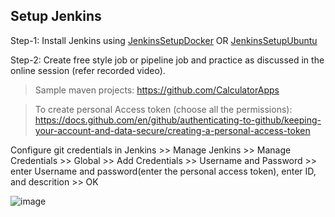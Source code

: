 
## Setup Jenkins

Step-1: Install Jenkins using [JenkinsSetupDocker](https://github.com/DevOpsOnlineTraining-2021/Jenkins/blob/master/JenkinsSetup/JenkinsSetupDocker.md) OR [JenkinsSetupUbuntu](https://github.com/DevOpsOnlineTraining-2021/Jenkins/blob/master/JenkinsSetup/JenkinsSetupUbuntu.md)

Step-2: Create free style job or pipeline job and practice as discussed in the online session (refer recorded video).

> Sample maven projects: https://github.com/CalculatorApps

> To create personal Access token (choose all the permissions): https://docs.github.com/en/github/authenticating-to-github/keeping-your-account-and-data-secure/creating-a-personal-access-token

Configure git credentials in Jenkins >> Manage Jenkins >> Manage Credentials >> Global >> Add Credentials >> Username and Password >> enter Username and password(enter the personal access token), enter ID, and descrition >> OK

![image](https://user-images.githubusercontent.com/24622526/130636167-6ae1bc66-b2f0-48e2-bd28-c832a5268c25.png)

